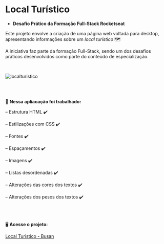 # Local Turístico

- **Desafio Prático da Formação Full-Stack Rocketseat**

Este projeto envolve a criação de uma página web voltada para desktop, apresentando informações sobre um *local turístico* 🗺️

A iniciativa faz parte da formação Full-Stack, sendo um dos desafios práticos desenvolvidos como parte do conteúdo de especialização.

<br>

![localturistico](https://github.com/user-attachments/assets/27b16eef-5dc9-4a91-913b-408ce361c111)

<br>
<br>

📍 **Nessa apliacação foi trabalhado:**

– Estrutura HTML ✔️

– Estilizações com CSS ✔️

– Fontes ✔️

– Espaçamentos ✔️

– Imagens ✔️

– Listas desordenadas ✔️

– Alterações das cores dos textos ✔️

– Alterações dos pesos dos textos ✔️

<br>
<br>


🖥️ **Acesse o projeto:**

<a href="https://arianemoura.github.io/localturistico/">Local Turistico - Busan</a>


